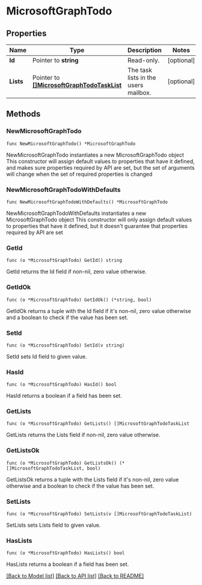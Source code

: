 # MicrosoftGraphTodo

## Properties

Name | Type | Description | Notes
------------ | ------------- | ------------- | -------------
**Id** | Pointer to **string** | Read-only. | [optional] 
**Lists** | Pointer to [**[]MicrosoftGraphTodoTaskList**](MicrosoftGraphTodoTaskList.md) | The task lists in the users mailbox. | [optional] 

## Methods

### NewMicrosoftGraphTodo

`func NewMicrosoftGraphTodo() *MicrosoftGraphTodo`

NewMicrosoftGraphTodo instantiates a new MicrosoftGraphTodo object
This constructor will assign default values to properties that have it defined,
and makes sure properties required by API are set, but the set of arguments
will change when the set of required properties is changed

### NewMicrosoftGraphTodoWithDefaults

`func NewMicrosoftGraphTodoWithDefaults() *MicrosoftGraphTodo`

NewMicrosoftGraphTodoWithDefaults instantiates a new MicrosoftGraphTodo object
This constructor will only assign default values to properties that have it defined,
but it doesn't guarantee that properties required by API are set

### GetId

`func (o *MicrosoftGraphTodo) GetId() string`

GetId returns the Id field if non-nil, zero value otherwise.

### GetIdOk

`func (o *MicrosoftGraphTodo) GetIdOk() (*string, bool)`

GetIdOk returns a tuple with the Id field if it's non-nil, zero value otherwise
and a boolean to check if the value has been set.

### SetId

`func (o *MicrosoftGraphTodo) SetId(v string)`

SetId sets Id field to given value.

### HasId

`func (o *MicrosoftGraphTodo) HasId() bool`

HasId returns a boolean if a field has been set.

### GetLists

`func (o *MicrosoftGraphTodo) GetLists() []MicrosoftGraphTodoTaskList`

GetLists returns the Lists field if non-nil, zero value otherwise.

### GetListsOk

`func (o *MicrosoftGraphTodo) GetListsOk() (*[]MicrosoftGraphTodoTaskList, bool)`

GetListsOk returns a tuple with the Lists field if it's non-nil, zero value otherwise
and a boolean to check if the value has been set.

### SetLists

`func (o *MicrosoftGraphTodo) SetLists(v []MicrosoftGraphTodoTaskList)`

SetLists sets Lists field to given value.

### HasLists

`func (o *MicrosoftGraphTodo) HasLists() bool`

HasLists returns a boolean if a field has been set.


[[Back to Model list]](../README.md#documentation-for-models) [[Back to API list]](../README.md#documentation-for-api-endpoints) [[Back to README]](../README.md)


